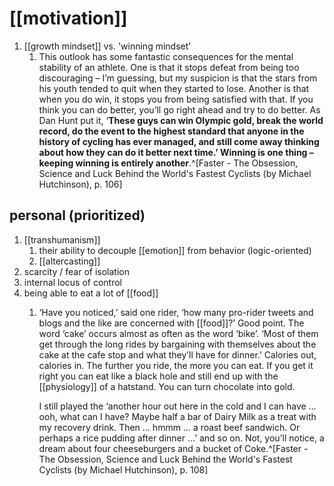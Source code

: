 # [[motivation]]
1. [[growth mindset]] vs. 'winning mindset'
	1. This outlook has some fantastic consequences for the mental stability of an athlete. One is that it stops defeat from being too discouraging – I’m guessing, but my suspicion is that the stars from his youth tended to quit when they started to lose. Another is that when you do win, it stops you from being satisfied with that. If you think you can do better, you’ll go right ahead and try to do better. As Dan Hunt put it, ‘**These guys can win Olympic gold, break the world record, do the event to the highest standard that anyone in the history of cycling has ever managed, and still come away thinking about how they can do it better next time.’ Winning is one thing – keeping winning is entirely another**.^[Faster - The Obsession, Science and Luck Behind the World's Fastest Cyclists (by Michael Hutchinson), p. 106]

## personal (prioritized)
1. [[transhumanism]]
	1. their ability to decouple [[emotion]] from behavior (logic-oriented)
	2. [[altercasting]]
2. scarcity / fear of isolation
3. internal locus of control
4. being able to eat a lot of [[food]]
	1. ‘Have you noticed,’ said one rider, ‘how many pro-rider tweets and blogs and the like are concerned with [[food]]?’ Good point. The word ‘cake’ occurs almost as often as the word ‘bike’. ‘Most of them get through the long rides by bargaining with themselves about the cake at the cafe stop and what they’ll have for dinner.’ Calories out, calories in. The further you ride, the more you can eat. If you get it right you can eat like a black hole and still end up with the [[physiology]] of a hatstand. You can turn chocolate into gold.
	   
	   I still played the ‘another hour out here in the cold and I can have … ooh, what can I have? Maybe half a bar of Dairy Milk as a treat with my recovery drink. Then … hmmm … a roast beef sandwich. Or perhaps a rice pudding after dinner …’ and so on. Not, you’ll notice, a dream about four cheeseburgers and a bucket of Coke.^[Faster - The Obsession, Science and Luck Behind the World's Fastest Cyclists (by Michael Hutchinson), p. 108]